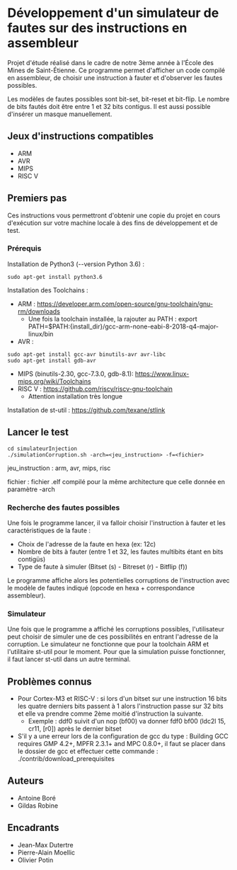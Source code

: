 # Développement d'un simulateur de fautes sur des instructions en assembleur

Projet d'étude réalisé dans le cadre de notre 3ème année à l'École des Mines de Saint-Étienne. Ce programme permet d'afficher un code compilé en assembleur, de choisir une instruction à fauter et d'observer les fautes possibles.

Les modèles de fautes possibles sont bit-set, bit-reset et bit-flip. Le nombre de bits fautés doit être entre 1 et 32 bits contigus. Il est aussi possible d'insérer un masque manuellement. 


## Jeux d'instructions compatibles

* ARM
* AVR
* MIPS
* RISC V


## Premiers pas

Ces instructions vous permettront d'obtenir une copie du projet en cours d'exécution sur votre machine locale à des fins de développement et de test.

### Prérequis

Installation de Python3 (--version Python 3.6) :
```
sudo apt-get install python3.6
```
Installation des Toolchains :
* ARM : https://developer.arm.com/open-source/gnu-toolchain/gnu-rm/downloads
	* Une fois la toolchain installée, la rajouter au PATH : export PATH=$PATH:{install_dir}/gcc-arm-none-eabi-8-2018-q4-major-linux/bin
* AVR : 
```
sudo apt-get install gcc-avr binutils-avr avr-libc
sudo apt-get install gdb-avr
```
* MIPS (binutils-2.30, gcc-7.3.0, gdb-8.1): https://www.linux-mips.org/wiki/Toolchains
* RISC V : https://github.com/riscv/riscv-gnu-toolchain
	* Attention installation très longue

Installation de st-util : https://github.com/texane/stlink

## Lancer le test

```
cd simulateurInjection
./simulationCorruption.sh -arch=<jeu_instruction> -f=<fichier>
```
jeu_instruction : arm, avr, mips, risc

fichier : fichier .elf compilé pour la même architecture que celle donnée en paramètre -arch

### Recherche des fautes possibles

Une fois le programme lancer, il va falloir choisir l'instruction à fauter et les caractéristiques de la faute :
* Choix de l'adresse de la faute en hexa (ex: 12c)
* Nombre de bits à fauter (entre 1 et 32, les fautes multibits étant en bits contigüs)
* Type de faute à simuler (Bitset (s) - Bitreset (r) - Bitflip (f))

Le programme affiche alors les potentielles corruptions de l'instruction avec le modèle de fautes indiqué (opcode en hexa + correspondance assembleur).

### Simulateur

Une fois que le programme a affiché les corruptions possibles, l'utilisateur peut choisir de simuler une de ces possibilités en entrant l'adresse de la corruption.
Le simulateur ne fonctionne que pour la toolchain ARM et l'utilitaire st-util pour le moment. Pour que la simulation puisse fonctionner, il faut lancer st-util dans un autre terminal.


## Problèmes connus


* Pour Cortex-M3 et RISC-V : si lors d'un bitset sur une instruction 16 bits les quatre derniers bits passent à 1 alors l'instruction passe sur 32 bits et elle va prendre comme 2ème moitié d'instruction la suivante.
	* Exemple : ddf0 suivit d'un nop (bf00) va donner fdf0 bf00 (ldc2l	15, cr11, [r0]) après le dernier bitset
* S'il y a une erreur lors de la configuration de gcc du type : Building GCC requires GMP 4.2+, MPFR 2.3.1+ and MPC 0.8.0+, il faut se placer dans le dossier de gcc et effectuer cette commande : ./contrib/download_prerequisites


## Auteurs

* Antoine Boré 
* Gildas Robine

## Encadrants

* Jean-Max Dutertre
* Pierre-Alain Moellic
* Olivier Potin




